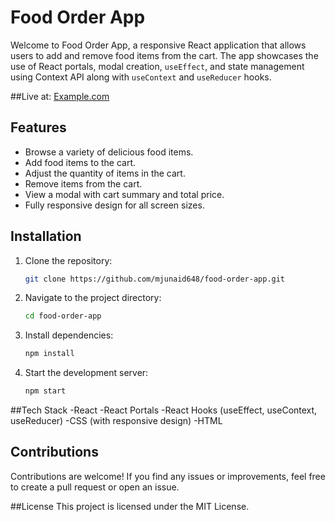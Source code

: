 # Food Order App

Welcome to Food Order App, a responsive React application that allows users to add and remove food items from the cart. The app showcases the use of React portals, modal creation, `useEffect`, and state management using Context API along with `useContext` and `useReducer` hooks.

##Live at:
[Example.com](https://www.example.com)

## Features

- Browse a variety of delicious food items.
- Add food items to the cart.
- Adjust the quantity of items in the cart.
- Remove items from the cart.
- View a modal with cart summary and total price.
- Fully responsive design for all screen sizes.

## Installation

1. Clone the repository:

   ```bash
   git clone https://github.com/mjunaid648/food-order-app.git
   ```

2. Navigate to the project directory:
   ```bash
   cd food-order-app
   ```
3. Install dependencies:
   ```bash
   npm install
   ```
4. Start the development server:
   ```bash
   npm start
   ```

##Tech Stack
-React
-React Portals
-React Hooks (useEffect, useContext, useReducer)
-CSS (with responsive design)
-HTML

## Contributions

Contributions are welcome! If you find any issues or improvements, feel free to create a pull request or open an issue.

##License
This project is licensed under the MIT License.
